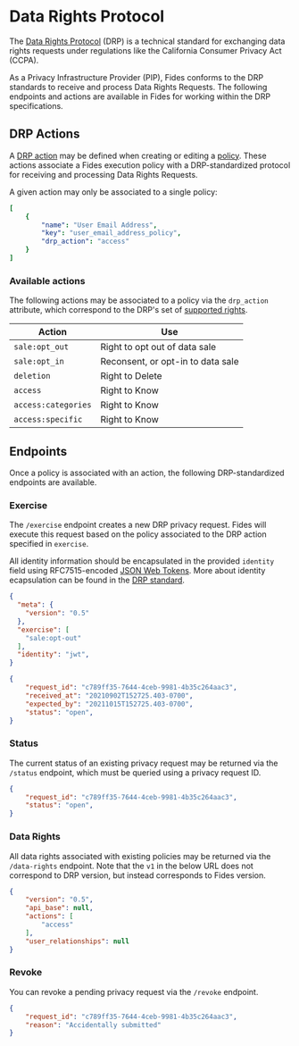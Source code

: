 # Data Rights Protocol

The [Data Rights Protocol](https://github.com/consumer-reports-digital-lab/data-rights-protocol) (DRP) is a technical standard for exchanging data rights requests under regulations like the California Consumer Privacy Act (CCPA).

As a Privacy Infrastructure Provider (PIP), Fides conforms to the DRP standards to receive and process Data Rights Requests. The following endpoints and actions are available in Fides for working within the DRP specifications.

## DRP Actions

A [DRP action](https://github.com/consumer-reports-digital-lab/data-rights-protocol#301-supported-rights-actions) may be defined when creating or editing a [policy](./execution_policies#create-a-policy). These actions associate a Fides execution policy with a DRP-standardized protocol for receiving and processing Data Rights Requests.

A given action may only be associated to a single policy:

```yaml title="<code>PATCH /api/v1/policy</code>"
[
    {
        "name": "User Email Address",
        "key": "user_email_address_policy",
        "drp_action": "access"
    }
]
```

### Available actions

The following actions may be associated to a policy via the `drp_action` attribute, which correspond to the DRP's set of [supported rights](https://github.com/consumer-reports-digital-lab/data-rights-protocol#202-post-exercise-data-rights-exercise-endpoint).

| Action | Use |
|---|----|
| `sale:opt_out` | Right to opt out of data sale |
| `sale:opt_in` | Reconsent, or opt-in to data sale |
| `deletion` | Right to Delete |
| `access` | Right to Know |
| `access:categories` | Right to Know |
| `access:specific` | Right to Know |

## Endpoints

Once a policy is associated with an action, the following DRP-standardized endpoints are available.

### Exercise

The `/exercise` endpoint creates a new DRP privacy request. Fides will execute this request based on the policy associated to the DRP action specified in `exercise`.

All identity information should be encapsulated in the provided `identity` field using RFC7515-encoded [JSON Web Tokens](https://datatracker.ietf.org/doc/html/rfc7515). More about identity ecapsulation can be found in the [DRP standard](https://github.com/consumer-reports-digital-lab/data-rights-protocol#304-schema-identity-encapsulation).

```json title="<code>POST /api/v1/drp/exercise</code>"
{
  "meta": {
    "version": "0.5"
  },
  "exercise": [
    "sale:opt-out"
  ],
  "identity": "jwt",
}
```

```json title="Response"
{
    "request_id": "c789ff35-7644-4ceb-9981-4b35c264aac3",
    "received_at": "20210902T152725.403-0700",
    "expected_by": "20211015T152725.403-0700",
    "status": "open",
}
```

### Status

The current status of an existing privacy request may be returned via the `/status` endpoint, which must be queried using a privacy request ID.

```json title="<code>GET /api/v1/drp/status?request_id={privacy_request_id}</code>"
{
    "request_id": "c789ff35-7644-4ceb-9981-4b35c264aac3",
    "status": "open",
}
```

### Data Rights

All data rights associated with existing policies may be returned via the `/data-rights` endpoint. Note that the `v1` in the below URL does not correspond to DRP version, but instead corresponds to Fides version.

```json title="<code>GET /api/v1/drp/data-rights</code>"
{
    "version": "0.5",
    "api_base": null,
    "actions": [
        "access"
    ],
    "user_relationships": null
}
```

### Revoke

You can revoke a pending privacy request via the `/revoke` endpoint.

```json title="<code>GET /api/v1/drp/revoke</code>"
{
    "request_id": "c789ff35-7644-4ceb-9981-4b35c264aac3", 
    "reason": "Accidentally submitted"
}
```
